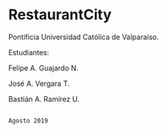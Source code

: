 # RestaurantCity


Pontificia Universidad Católica de Valparaíso.

Estudiantes:

Felipe A. Guajardo N.

José A. Vergara T.

Bastián A. Ramírez U.


                                                                                                         Agosto 2019

